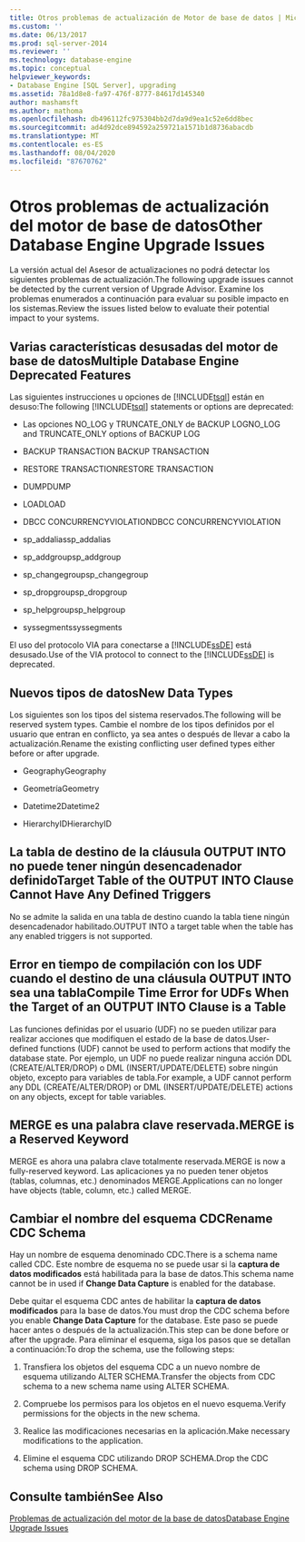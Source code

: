 ```yaml
---
title: Otros problemas de actualización de Motor de base de datos | Microsoft Docs
ms.custom: ''
ms.date: 06/13/2017
ms.prod: sql-server-2014
ms.reviewer: ''
ms.technology: database-engine
ms.topic: conceptual
helpviewer_keywords:
- Database Engine [SQL Server], upgrading
ms.assetid: 78a1d8e8-fa97-476f-8777-84617d145340
author: mashamsft
ms.author: mathoma
ms.openlocfilehash: db496112fc975304bb2d7da9d9ea1c52e6dd8bec
ms.sourcegitcommit: ad4d92dce894592a259721a1571b1d8736abacdb
ms.translationtype: MT
ms.contentlocale: es-ES
ms.lasthandoff: 08/04/2020
ms.locfileid: "87670762"
---
```

# <a name="other-database-engine-upgrade-issues"></a><span data-ttu-id="363cc-102">Otros problemas de actualización del motor de base de datos</span><span class="sxs-lookup"><span data-stu-id="363cc-102">Other Database Engine Upgrade Issues</span></span>
  <span data-ttu-id="363cc-103">La versión actual del Asesor de actualizaciones no podrá detectar los siguientes problemas de actualización.</span><span class="sxs-lookup"><span data-stu-id="363cc-103">The following upgrade issues cannot be detected by the current version of Upgrade Advisor.</span></span> <span data-ttu-id="363cc-104">Examine los problemas enumerados a continuación para evaluar su posible impacto en los sistemas.</span><span class="sxs-lookup"><span data-stu-id="363cc-104">Review the issues listed below to evaluate their potential impact to your systems.</span></span>  
  
## <a name="multiple-database-engine-deprecated-features"></a><span data-ttu-id="363cc-105">Varias características desusadas del motor de base de datos</span><span class="sxs-lookup"><span data-stu-id="363cc-105">Multiple Database Engine Deprecated Features</span></span>  
 <span data-ttu-id="363cc-106">Las siguientes instrucciones u opciones de [!INCLUDE[tsql](../../includes/tsql-md.md)] están en desuso:</span><span class="sxs-lookup"><span data-stu-id="363cc-106">The following [!INCLUDE[tsql](../../includes/tsql-md.md)] statements or options are deprecated:</span></span>  
  
-   <span data-ttu-id="363cc-107">Las opciones NO_LOG y TRUNCATE_ONLY de BACKUP LOG</span><span class="sxs-lookup"><span data-stu-id="363cc-107">NO_LOG and TRUNCATE_ONLY options of BACKUP LOG</span></span>  
  
-   <span data-ttu-id="363cc-108">BACKUP TRANSACTION </span><span class="sxs-lookup"><span data-stu-id="363cc-108">BACKUP TRANSACTION</span></span>  
  
-   <span data-ttu-id="363cc-109">RESTORE TRANSACTION</span><span class="sxs-lookup"><span data-stu-id="363cc-109">RESTORE TRANSACTION</span></span>  
  
-   <span data-ttu-id="363cc-110">DUMP</span><span class="sxs-lookup"><span data-stu-id="363cc-110">DUMP</span></span>  
  
-   <span data-ttu-id="363cc-111">LOAD</span><span class="sxs-lookup"><span data-stu-id="363cc-111">LOAD</span></span>  
  
-   <span data-ttu-id="363cc-112">DBCC CONCURRENCYVIOLATION</span><span class="sxs-lookup"><span data-stu-id="363cc-112">DBCC CONCURRENCYVIOLATION</span></span>  
  
-   <span data-ttu-id="363cc-113">sp_addalias</span><span class="sxs-lookup"><span data-stu-id="363cc-113">sp_addalias</span></span>  
  
-   <span data-ttu-id="363cc-114">sp_addgroup</span><span class="sxs-lookup"><span data-stu-id="363cc-114">sp_addgroup</span></span>  
  
-   <span data-ttu-id="363cc-115">sp_changegroup</span><span class="sxs-lookup"><span data-stu-id="363cc-115">sp_changegroup</span></span>  
  
-   <span data-ttu-id="363cc-116">sp_dropgroup</span><span class="sxs-lookup"><span data-stu-id="363cc-116">sp_dropgroup</span></span>  
  
-   <span data-ttu-id="363cc-117">sp_helpgroup</span><span class="sxs-lookup"><span data-stu-id="363cc-117">sp_helpgroup</span></span>  
  
-   <span data-ttu-id="363cc-118">syssegments</span><span class="sxs-lookup"><span data-stu-id="363cc-118">syssegments</span></span>  
  
 <span data-ttu-id="363cc-119">El uso del protocolo VIA para conectarse a [!INCLUDE[ssDE](../../includes/ssde-md.md)] está desusado.</span><span class="sxs-lookup"><span data-stu-id="363cc-119">Use of the VIA protocol to connect to the [!INCLUDE[ssDE](../../includes/ssde-md.md)] is deprecated.</span></span>  
  
## <a name="new-data-types"></a><span data-ttu-id="363cc-120">Nuevos tipos de datos</span><span class="sxs-lookup"><span data-stu-id="363cc-120">New Data Types</span></span>  
 <span data-ttu-id="363cc-121">Los siguientes son los tipos del sistema reservados.</span><span class="sxs-lookup"><span data-stu-id="363cc-121">The following will be reserved system types.</span></span> <span data-ttu-id="363cc-122">Cambie el nombre de los tipos definidos por el usuario que entran en conflicto, ya sea antes o después de llevar a cabo la actualización.</span><span class="sxs-lookup"><span data-stu-id="363cc-122">Rename the existing conflicting user defined types either before or after upgrade.</span></span>  
  
-   <span data-ttu-id="363cc-123">Geography</span><span class="sxs-lookup"><span data-stu-id="363cc-123">Geography</span></span>  
  
-   <span data-ttu-id="363cc-124">Geometría</span><span class="sxs-lookup"><span data-stu-id="363cc-124">Geometry</span></span>  
  
-   <span data-ttu-id="363cc-125">Datetime2</span><span class="sxs-lookup"><span data-stu-id="363cc-125">Datetime2</span></span>  
  
-   <span data-ttu-id="363cc-126">HierarchyID</span><span class="sxs-lookup"><span data-stu-id="363cc-126">HierarchyID</span></span>  
  
## <a name="target-table-of-the-output-into-clause-cannot-have-any-defined-triggers"></a><span data-ttu-id="363cc-127">La tabla de destino de la cláusula OUTPUT INTO no puede tener ningún desencadenador definido</span><span class="sxs-lookup"><span data-stu-id="363cc-127">Target Table of the OUTPUT INTO Clause Cannot Have Any Defined Triggers</span></span>  
 <span data-ttu-id="363cc-128">No se admite la salida en una tabla de destino cuando la tabla tiene ningún desencadenador habilitado.</span><span class="sxs-lookup"><span data-stu-id="363cc-128">OUTPUT INTO a target table when the table has any enabled triggers is not supported.</span></span>  
  
## <a name="compile-time-error-for-udfs-when-the-target-of-an-output-into-clause-is-a-table"></a><span data-ttu-id="363cc-129">Error en tiempo de compilación con los UDF cuando el destino de una cláusula OUTPUT INTO sea una tabla</span><span class="sxs-lookup"><span data-stu-id="363cc-129">Compile Time Error for UDFs When the Target of an OUTPUT INTO Clause is a Table</span></span>  
 <span data-ttu-id="363cc-130">Las funciones definidas por el usuario (UDF) no se pueden utilizar para realizar acciones que modifiquen el estado de la base de datos.</span><span class="sxs-lookup"><span data-stu-id="363cc-130">User-defined functions (UDF) cannot be used to perform actions that modify the database state.</span></span> <span data-ttu-id="363cc-131">Por ejemplo, un UDF no puede realizar ninguna acción DDL (CREATE/ALTER/DROP) o DML (INSERT/UPDATE/DELETE) sobre ningún objeto, excepto para variables de tabla.</span><span class="sxs-lookup"><span data-stu-id="363cc-131">For example, a UDF cannot perform any DDL (CREATE/ALTER/DROP) or DML (INSERT/UPDATE/DELETE) actions on any objects, except for table variables.</span></span>  
  
## <a name="merge-is-a-reserved-keyword"></a><span data-ttu-id="363cc-132">MERGE es una palabra clave reservada.</span><span class="sxs-lookup"><span data-stu-id="363cc-132">MERGE is a Reserved Keyword</span></span>  
 <span data-ttu-id="363cc-133">MERGE es ahora una palabra clave totalmente reservada.</span><span class="sxs-lookup"><span data-stu-id="363cc-133">MERGE is now a fully-reserved keyword.</span></span> <span data-ttu-id="363cc-134">Las aplicaciones ya no pueden tener objetos (tablas, columnas, etc.) denominados MERGE.</span><span class="sxs-lookup"><span data-stu-id="363cc-134">Applications can no longer have objects (table, column, etc.) called MERGE.</span></span>  
  
## <a name="rename-cdc-schema"></a><span data-ttu-id="363cc-135">Cambiar el nombre del esquema CDC</span><span class="sxs-lookup"><span data-stu-id="363cc-135">Rename CDC Schema</span></span>  
 <span data-ttu-id="363cc-136">Hay un nombre de esquema denominado CDC.</span><span class="sxs-lookup"><span data-stu-id="363cc-136">There is a schema name called CDC.</span></span> <span data-ttu-id="363cc-137">Este nombre de esquema no se puede usar si la **captura de datos modificados** está habilitada para la base de datos.</span><span class="sxs-lookup"><span data-stu-id="363cc-137">This schema name cannot be in used if **Change Data Capture** is enabled for the database.</span></span>  
  
 <span data-ttu-id="363cc-138">Debe quitar el esquema CDC antes de habilitar la **captura de datos modificados** para la base de datos.</span><span class="sxs-lookup"><span data-stu-id="363cc-138">You must drop the CDC schema before you enable **Change Data Capture** for the database.</span></span> <span data-ttu-id="363cc-139">Este paso se puede hacer antes o después de la actualización.</span><span class="sxs-lookup"><span data-stu-id="363cc-139">This step can be done before or after the upgrade.</span></span> <span data-ttu-id="363cc-140">Para eliminar el esquema, siga los pasos que se detallan a continuación:</span><span class="sxs-lookup"><span data-stu-id="363cc-140">To drop the schema, use the following steps:</span></span>  
  
1.  <span data-ttu-id="363cc-141">Transfiera los objetos del esquema CDC a un nuevo nombre de esquema utilizando ALTER SCHEMA.</span><span class="sxs-lookup"><span data-stu-id="363cc-141">Transfer the objects from CDC schema to a new schema name using ALTER SCHEMA.</span></span>  
  
2.  <span data-ttu-id="363cc-142">Compruebe los permisos para los objetos en el nuevo esquema.</span><span class="sxs-lookup"><span data-stu-id="363cc-142">Verify permissions for the objects in the new schema.</span></span>  
  
3.  <span data-ttu-id="363cc-143">Realice las modificaciones necesarias en la aplicación.</span><span class="sxs-lookup"><span data-stu-id="363cc-143">Make necessary modifications to the application.</span></span>  
  
4.  <span data-ttu-id="363cc-144">Elimine el esquema CDC utilizando DROP SCHEMA.</span><span class="sxs-lookup"><span data-stu-id="363cc-144">Drop the CDC schema using DROP SCHEMA.</span></span>  
  
## <a name="see-also"></a><span data-ttu-id="363cc-145">Consulte también</span><span class="sxs-lookup"><span data-stu-id="363cc-145">See Also</span></span>  
 [<span data-ttu-id="363cc-146">Problemas de actualización del motor de la base de datos</span><span class="sxs-lookup"><span data-stu-id="363cc-146">Database Engine Upgrade Issues</span></span>](../../../2014/sql-server/install/database-engine-upgrade-issues.md)  
  
  

